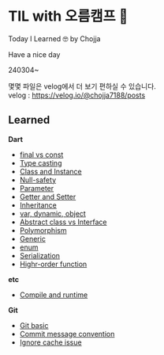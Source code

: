 # TIL with 오름캠프 🤩

Today I Learned 🤓
by Chojja

Have a nice day

240304~

몇몇 파일은 velog에서 더 보기 편하실 수 있습니다.<br>
velog : https://velog.io/@chojja7188/posts


## Learned
**Dart**
- [final vs const](https://github.com/chojja7188/TIL/blob/main/dart/00_final_vs_const.md)
- [Type casting](https://github.com/chojja7188/TIL/blob/main/dart/01_type_casting.md)
- [Class and Instance](https://github.com/chojja7188/TIL/blob/main/dart/02_class_and_instance.md)
- [Null-safety](https://github.com/chojja7188/TIL/blob/main/dart/03_null_safety.md)
- [Parameter](https://github.com/chojja7188/TIL/blob/main/dart/04_parameter.md)
- [Getter and Setter](https://github.com/chojja7188/TIL/blob/main/dart/05_getter_and_setter.md)
- [Inheritance](https://github.com/chojja7188/TIL/blob/main/dart/06_inheritance.md)
- [var, dynamic, object](https://github.com/chojja7188/TIL/blob/main/dart/07_var_dynamic_object.md)
- [Abstract class vs Interface](https://github.com/chojja7188/TIL/blob/main/dart/08_abstract_class_vs_interface.md)
- [Polymorphism](https://github.com/chojja7188/TIL/blob/main/dart/09_polymorphism.md)
- [Generic](https://github.com/chojja7188/TIL/blob/main/dart/10_generic.md)
- [enum](https://github.com/chojja7188/TIL/blob/main/dart/11_enum.md)
- [Serialization](https://github.com/chojja7188/TIL/blob/main/dart/12_serialization.md)
- [Highr-order function](https://github.com/chojja7188/TIL/blob/main/dart/13_highr_order_function.md)

**etc**
- [Compile and runtime](https://github.com/chojja7188/TIL/blob/main/etc/00_compile_and_runtime.md)

**Git**
- [Git basic](https://github.com/chojja7188/TIL/blob/main/git/00_git_basic.md)
- [Commit message convention](https://github.com/chojja7188/TIL/blob/main/git/01_commit_message_convention.md)
- [Ignore cache issue](https://github.com/chojja7188/TIL/blob/main/git/02_ignore_cache_issue.md)
